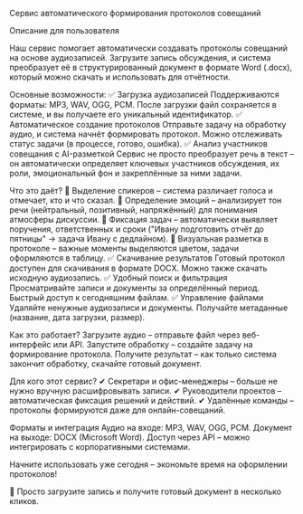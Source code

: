 Сервис автоматического формирования протоколов совещаний

Описание для пользователя

Наш сервис помогает автоматически создавать протоколы совещаний на основе аудиозаписей. Загрузите запись обсуждения, и система преобразует её в структурированный документ в формате Word (.docx), который можно скачать и использовать для отчётности.

Основные возможности:
✅ Загрузка аудиозаписей
Поддерживаются форматы: MP3, WAV, OGG, PCM.
После загрузки файл сохраняется в системе, и вы получаете его уникальный идентификатор.
✅ Автоматическое создание протоколов
Отправьте задачу на обработку аудио, и система начнёт формировать протокол.
Можно отслеживать статус задачи (в процессе, готово, ошибка).
✅ Анализ участников совещания с AI-разметкой
Сервис не просто преобразует речь в текст – он автоматически определяет ключевых участников обсуждения, их роли, эмоциональный фон и закреплённые за ними задачи.

Что это даёт?
    🔹 Выделение спикеров – система различает голоса и отмечает, кто и что сказал.
    🔹 Определение эмоций – анализирует тон речи (нейтральный, позитивный, напряжённый) для понимания атмосферы дискуссии.
    🔹 Фиксация задач – автоматически выявляет поручения, ответственных и сроки ("Ивану подготовить отчёт до пятницы" → задача Ивану с дедлайном).
    🔹 Визуальная разметка в протоколе – важные моменты выделяются цветом, задачи оформляются в таблицу.
✅ Скачивание результатов
Готовый протокол доступен для скачивания в формате DOCX.
Можно также скачать исходную аудиозапись.
✅ Удобный поиск и фильтрация
Просматривайте записи и документы за определённый период.
Быстрый доступ к сегодняшним файлам.
✅ Управление файлами
Удаляйте ненужные аудиозаписи и документы.
Получайте метаданные (название, дата загрузки, размер).

Как это работает?
Загрузите аудио – отправьте файл через веб-интерфейс или API.
Запустите обработку – создайте задачу на формирование протокола.
Получите результат – как только система закончит обработку, скачайте готовый документ.

Для кого этот сервис?
✔ Секретари и офис-менеджеры – больше не нужно вручную расшифровывать записи.
✔ Руководители проектов – автоматическая фиксация решений и действий.
✔ Удалённые команды – протоколы формируются даже для онлайн-совещаний.

Форматы и интеграция
Аудио на входе: MP3, WAV, OGG, PCM.
Документ на выходе: DOCX (Microsoft Word).
Доступ через API – можно интегрировать с корпоративными системами.

Начните использовать уже сегодня – экономьте время на оформлении протоколов!

🔹 Просто загрузите запись и получите готовый документ в несколько кликов.